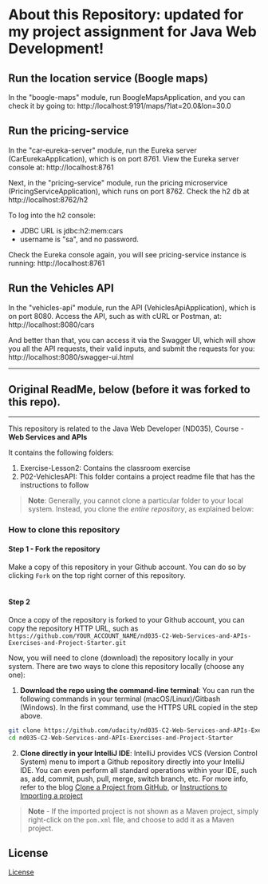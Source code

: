 # About this Repository: updated for my project assignment for Java Web Development!

## Run the location service (Boogle maps)

In the "boogle-maps" module, run BoogleMapsApplication, and you can check it by going to:
http://localhost:9191/maps/?lat=20.0&lon=30.0

## Run the pricing-service

In the "car-eureka-server" module, run the Eureka server (CarEurekaApplication), which is on port 8761.
View the Eureka server console at:
http://localhost:8761

Next, in the "pricing-service" module, run the pricing microservice (PricingServiceApplication), which runs on port 8762.
Check the h2 db at http://localhost:8762/h2

To log into the h2 console:
  - JDBC URL is jdbc:h2:mem:cars
  - username is "sa", and no password.

Check the Eureka console again, you will see pricing-service instance is running:
http://localhost:8761

## Run the Vehicles API

In the "vehicles-api" module, run the API (VehiclesApiApplication), which is on port 8080.
Access the API, such as with cURL or Postman, at:
http://localhost:8080/cars

And better than that, you can access it via the Swagger UI, which will show you
all the API requests, their valid inputs, and submit the requests for you:
http://localhost:8080/swagger-ui.html

-----------
## Original ReadMe, below (before it was forked to this repo).
-----------
This repository is related to the Java Web Developer (ND035), Course - **Web Services and APIs**

It contains the following folders:
1. Exercise-Lesson2: Contains the classroom exercise
2. P02-VehiclesAPI: This folder contains a project readme file that has the instructions to follow

>**Note**: Generally, you cannot clone a particular folder to your local system. Instead, you clone the *entire repository*, as explained below:

### How to clone this repository
#### Step 1 - Fork the repository
Make a copy of this repository in your Github account. You can do so by clicking `Fork` on the top right corner of this repository. 
<br>
<br>

#### Step 2
Once a copy of the repository is forked to your Github account, you can copy the repository HTTP URL, such as `https://github.com/YOUR_ACCOUNT_NAME/nd035-C2-Web-Services-and-APIs-Exercises-and-Project-Starter.git`


Now, you will need to clone (download) the repository locally in your system. There are two ways to clone this repository locally (choose any one):
1. **Download the repo using the command-line terminal**:
You can run the following commands in your terminal (macOS/Linux)/Gitbash (Windows). In the first command, use the HTTPS URL copied in the step above. 
```bash
git clone https://github.com/udacity/nd035-C2-Web-Services-and-APIs-Exercises-and-Project-Starter.git
cd nd035-C2-Web-Services-and-APIs-Exercises-and-Project-Starter
```


2. **Clone directly in your IntelliJ IDE**: 
IntelliJ provides VCS (Version Control System) menu to import a Github repository directly into your IntelliJ IDE. You can even perform all standard operations within your IDE, such as, add, commit, push, pull, merge, switch branch, etc. For more info, refer to the blog [Clone a Project from GitHub](https://blog.jetbrains.com/idea/2020/10/clone-a-project-from-github/), or [Instructions to Importing a project ](https://www.jetbrains.com/help/idea/import-project-or-module-wizard.html)

>**Note** - If the imported project is not shown as a Maven project, simply right-click on the `pom.xml` file, and choose to add it as a Maven project.


## License
[License](LICENSE.txt)
